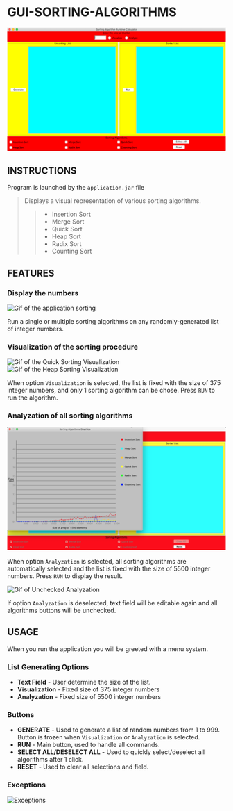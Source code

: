 # GUI-SORTING-ALGORITHMS

![Alt text](pic/main-interface.png?raw=true "Main page")

## INSTRUCTIONS

Program is launched by the ```application.jar``` file 

> Displays a visual representation of various sorting algorithms.
>> - Insertion Sort
>> - Merge Sort
>> - Quick Sort
>> - Heap Sort
>> - Radix Sort
>> - Counting Sort

## FEATURES

### Display the numbers

<img src="https://media.giphy.com/media/mm5YZDK21zGFzpRhWo/giphy.gif" title="Sorting Gif" alt="Gif of the application sorting">

Run a single or multiple sorting algorithms on any randomly-generated list of integer numbers.

### Visualization of the sorting procedure

<img src="https://media.giphy.com/media/CcaHlGjsRGgX3ax4B3/giphy.gif" title="Quick Sorting Visualization" alt="Gif of the Quick Sorting Visualization">

<img src="https://media.giphy.com/media/cZxTGymVeHOKCQYXM7/giphy.gif" title="Heap Sorting Visualization" alt="Gif of the Heap Sorting Visualization">

When option ```Visualization``` is selected, the list is fixed with the size of 375 integer numbers, and only 1 sorting algorithm can be chose. Press ```RUN``` to run the algorithm.

### Analyzation of all sorting algorithms

![Alt text](pic/Analyzation.png?raw=true "Main page")

When option ```Analyzation``` is selected, all sorting algorithms are automatically selected and the list is fixed with the size of 5500 integer numbers. Press ```RUN``` to display the result.

<img src="https://media.giphy.com/media/HUI5PQZYehSiut9Pxd/giphy.gif" title="Unchecked Analyzation" alt="Gif of Unchecked Analyzation">

If option ```Analyzation``` is deselected, text field will be editable again and all algorithms buttons will be unchecked.

## USAGE
When you run the application you will be greeted with a menu system.
### List Generating Options
- **Text Field**  - User determine the size of the list.
- **Visualization** - Fixed size of 375 integer numbers
- **Analyzation** - Fixed size of 5500 integer numbers

### Buttons
- **GENERATE** - Used to generate a list of random numbers from 1 to 999. Button is frozen when ```Visualization``` or ```Analyzation``` is selected.
- **RUN** - Main button, used to handle all commands.
- **SELECT ALL/DESELECT ALL** - Used to quickly select/deselect all algorithms after 1 click.
- **RESET** - Used to clear all selections and field.

### Exceptions

<img src="https://media.giphy.com/media/Fqp68iHSvm8vzmq9h7/giphy.gif" title="Exceptions Catching" alt="Exceptions">

